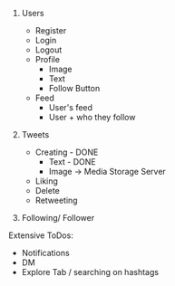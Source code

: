 1. Users
    - Register
    - Login
    - Logout
    - Profile
        - Image
        - Text 
        - Follow Button
    - Feed
        - User's feed
        - User + who they follow

2. Tweets
    - Creating - DONE
        - Text - DONE
        - Image -> Media Storage Server
    - Liking
    - Delete
    - Retweeting

3. Following/ Follower



Extensive ToDos:
- Notifications
- DM
- Explore Tab / searching on hashtags